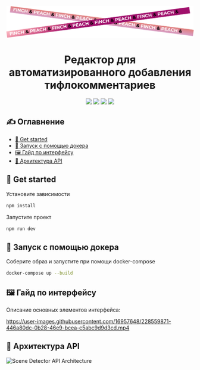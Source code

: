 <div id="header" align="center">
<img src="Group 76.png" alt="LinkedIn Badge"/>
  <h1>
Редактор для автоматизированного добавления тифлокомментариев
  </h1>
  <a href="https://www.python.org/"><img src="https://img.shields.io/badge/Python-14354C?style=for-the-badge&logo=python&logoColor=white"></a> 
  <a href="https://svelte.dev"><img src="https://img.shields.io/badge/Svelte-4A4A55?style=for-the-badge&logo=svelte&logoColor=FF3E00"></a>
  <a href="https://fastapi.tiangolo.com/"><img src="https://img.shields.io/badge/FastAPI-009688?style=for-the-badge&logo=fastapi&logoColor=white"></a>
  <a href="https://www.docker.com/"><img src="https://img.shields.io/badge/Docker-2496ED?style=for-the-badge&logo=Docker&logoColor=white"></a>
</div>

## ✍️ Оглавнение 

* [🚀 Get started](https://github.com/Dikower/SceneDescriptor/edit/master/readme.md#-get-started)
* [🐳 Запуск с помощью докера](https://github.com/Dikower/SceneDescriptor/edit/master/readme.md#-запуск-с-помощью-докера)
* [🖼️ Гайд по интерфейсу](https://github.com/Dikower/SceneDescriptor/edit/master/readme.md#%EF%B8%8F-интерфейс-решения)
* [🤖 Архитектура API](https://github.com/Dikower/SceneDescriptor/edit/master/readme.md#-архитектура-api)

## 🚀 Get started
Установите зависимости

```bash
npm install
```
Запустите проект 

```bash
npm run dev
```

## 🐳 Запуск с помощью докера
Соберите образ и запустите при помощи docker-compose
```bash
docker-compose up --build
```

## 🖼️ Гайд по интерфейсу

Описание основных элементов интерфейса:

https://user-images.githubusercontent.com/16957648/228559871-446a80dc-0b28-46e9-bcea-c5abc9d9d3cd.mp4

## 🤖 Архитектура API

![Scene Detector API Architecture](https://user-images.githubusercontent.com/16957648/228568636-7d3211f9-cb50-45fe-9d3a-8ce7a9d0d8db.png)
